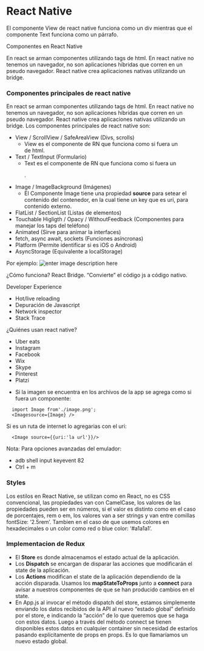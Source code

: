 # React Native
El componente View de react native funciona como un div mientras que el componente Text funciona como un párrafo.

Componentes en React Native

En react se arman componentes utilizando tags de html. En react native no tenemos un navegador, no son aplicaciones híbridas que corren en un pseudo navegador. React native crea aplicaciones nativas utilizando un bridge.

### Componentes principales de react native
En react se arman componentes utilizando tags de html. En react native no tenemos un navegador, no son aplicaciones híbridas que corren en un pseudo navegador. React native crea aplicaciones nativas utilizando un bridge.
Los componentes principales de react native son:

* View / ScrollView / SafeAreaView (Divs, scrolls)
  + View es el componente de RN que funciona como si fuera un <div> de html.
* Text / TextInput (Formulario)
  + Text es el componente de RN que funciona como si fuera un <p>.
* Image / ImageBackground (Imágenes)
  + El Componente Image tiene una propiedad **source** para setear el contenido del contenedor, en la cual tiene un key que es uri, para contenido externo.
* FlatList / SectionList (Listas de elementos)
* Touchable Higligth / Opacy / WithoutFeedback (Componentes para manejar los taps del teléfono)
* Animated (Sirve para animar la interfaces)
* fetch, async await, sockets (Funciones asíncronas)
* Platform (Permite identificar si es iOS o Android)
* AsyncStorage (Equivalente a localStorage)


Por ejemplo:
![enter image description here](https://static.platzi.com/media/user_upload/comp-1-46d1011b-b9ae-41a9-83d7-782eee36672a.jpg)

¿Cómo funciona?
React Bridge. “Convierte” el código js a código nativo.

Developer Experience

* Hot/live reloading
* Depuración de Javascript
* Network inspector
* Stack Trace

¿Quiénes usan react native?

* Uber eats
* Instagram
* Facebook
* Wix
* Skype
* Pinterest
* Platzi


- Si la imagen se encuentra en los archivos de la app se agrega como si fuera un componente:
```
  import Image from'./image.png';
  <Imagesource={Image} />
```
Si es un ruta de internet lo agregarias con el uri:
```
  <Image source={{uri:'la url'}}/>
```
Nota:
Para opciones avanzadas del emulador:
* adb shell input keyevent 82
* Ctrl + m


### Styles
Los estilos en React Native, se utilizan como en React, no es CSS convencional, las propiedades van con CamelCase, los valores de las propiedades pueden ser en números, si el valor es distinto como en el caso de porcentajes, rem o em, los valores van a ser strings y van entre comillas fontSize: ‘2.5rem’.
Tambien en el caso de que usemos colores en hexadecimales o un color como red o blue color: ‘#a1a1a1’.

### Implementacion de Redux
- El **Store** es donde almacenamos el estado actual de la aplicación.
- Los **Dispatch** se encargan de disparar las acciones que modificarán el state de la aplicación.
- Los **Actions** modifican el state de la aplicación dependiendo de la acción disparada.
Usamos los **mapStateToProps** junto a **connect** para avisar a nuestros componentes de que se han producido cambios en el state.
- En App.js al invocar el método dispatch del store, estamos simplemente enviando los datos recibidos de la API al nuevo “estado global” definido por el store, e indicando la “acción” de lo que queremos que se haga con estos datos. Luego a través del método connect se tienen disponibles estos datos en cualquier container sin necesidad de estarlos pasando explícitamente de props en props. Es lo que llamaríamos un nuevo estado global.
